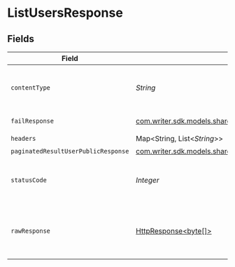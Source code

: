 # ListUsersResponse


## Fields

| Field                                                                                                                      | Type                                                                                                                       | Required                                                                                                                   | Description                                                                                                                |
| -------------------------------------------------------------------------------------------------------------------------- | -------------------------------------------------------------------------------------------------------------------------- | -------------------------------------------------------------------------------------------------------------------------- | -------------------------------------------------------------------------------------------------------------------------- |
| `contentType`                                                                                                              | *String*                                                                                                                   | :heavy_check_mark:                                                                                                         | HTTP response content type for this operation                                                                              |
| `failResponse`                                                                                                             | [com.writer.sdk.models.shared.FailResponse](../../models/shared/FailResponse.md)                                           | :heavy_minus_sign:                                                                                                         | Bad Request                                                                                                                |
| `headers`                                                                                                                  | Map<String, List<*String*>>                                                                                                | :heavy_check_mark:                                                                                                         | N/A                                                                                                                        |
| `paginatedResultUserPublicResponse`                                                                                        | [com.writer.sdk.models.shared.PaginatedResultUserPublicResponse](../../models/shared/PaginatedResultUserPublicResponse.md) | :heavy_minus_sign:                                                                                                         | N/A                                                                                                                        |
| `statusCode`                                                                                                               | *Integer*                                                                                                                  | :heavy_check_mark:                                                                                                         | HTTP response status code for this operation                                                                               |
| `rawResponse`                                                                                                              | [HttpResponse<byte[]>](https://docs.oracle.com/en/java/javase/11/docs/api/java.net.http/java/net/http/HttpResponse.html)   | :heavy_check_mark:                                                                                                         | Raw HTTP response; suitable for custom response parsing                                                                    |